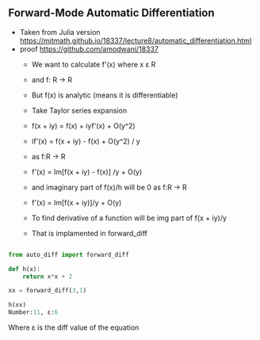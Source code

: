 ## Forward-Mode Automatic Differentiation

- Taken from Julia version https://mitmath.github.io/18337/lecture8/automatic_differentiation.html
- proof https://github.com/amodwani/18337
    - We want to calculate f'(x) where x ε R 
    - and f: R -> R
    - But f(x) is analytic (means it is differentiable)
    - Take Taylor series expansion
    -   f(x + iy) = f(x) + iyf'(x) + O(y^2)
    -   if'(x) =  f(x + iy) - f(x) + O(y^2) / y
    - as f:R -> R
    - f'(x) = Im[f(x + iy) - f(x)] /y + O(y)
    - and imaginary part of f(x)/h will be 0 as f:R -> R
    - f'(x) = Im[f(x + iy)]/y + O(y)
    - To find derivative of a function will be img part of f(x + iy)/y

    - That is implamented in forward_diff
 

```python

from auto_diff import forward_diff

def h(x):
    return x*x + 2

xx = forward_diff(3,1)

h(xx)
Number:11, ε:6

```

Where ε is the diff value of the equation
